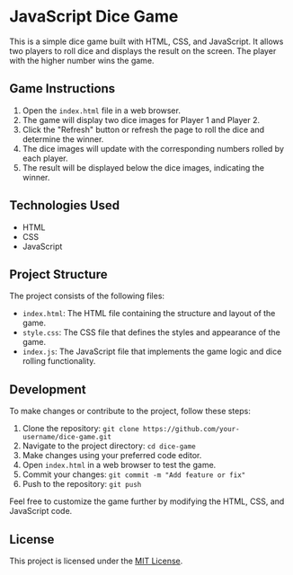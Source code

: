 # JavaScript Dice Game

This is a simple dice game built with HTML, CSS, and JavaScript. It allows two players to roll dice and displays the result on the screen. The player with the higher number wins the game.

## Game Instructions

1. Open the `index.html` file in a web browser.
2. The game will display two dice images for Player 1 and Player 2.
3. Click the "Refresh" button or refresh the page to roll the dice and determine the winner.
4. The dice images will update with the corresponding numbers rolled by each player.
5. The result will be displayed below the dice images, indicating the winner.

## Technologies Used

- HTML
- CSS
- JavaScript

## Project Structure

The project consists of the following files:

- `index.html`: The HTML file containing the structure and layout of the game.
- `style.css`: The CSS file that defines the styles and appearance of the game.
- `index.js`: The JavaScript file that implements the game logic and dice rolling functionality.

## Development

To make changes or contribute to the project, follow these steps:

1. Clone the repository: `git clone https://github.com/your-username/dice-game.git`
2. Navigate to the project directory: `cd dice-game`
3. Make changes using your preferred code editor.
4. Open `index.html` in a web browser to test the game.
5. Commit your changes: `git commit -m "Add feature or fix"`
6. Push to the repository: `git push`

Feel free to customize the game further by modifying the HTML, CSS, and JavaScript code.

## License

This project is licensed under the [MIT License](LICENSE).

